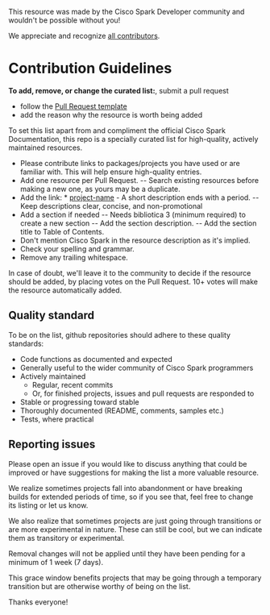 This resource was made by the Cisco Spark Developer community and wouldn't be possible without you! 

We appreciate and recognize [all contributors](https://github.com/CiscoDevNet/awesome-ciscospark/graphs/contributors).


# Contribution Guidelines

**To add, remove, or change the curated list:**, submit a pull request
- follow the [Pull Request template](https://github.com/CiscoDevNet/awesome-ciscospark/blob/master/PR_TEMPLATE.md) 
- add the reason why the resource is worth being added 

To set this list apart from and compliment the official Cisco Spark Documentation, this repo is a specially curated list for high-quality, actively maintained resources.
- Please contribute links to packages/projects you have used or are familiar with. This will help ensure high-quality entries.
- Add one resource per Pull Request.
-- Search existing resources before making a new one, as yours may be a duplicate.
- Add the link: * [project-name](http://example.com/) - A short description ends with a period.
-- Keep descriptions clear, concise, and non-promotional
- Add a section if needed 
-- Needs bibliotica 3 (minimum required) to create a new section
-- Add the section description.
-- Add the section title to Table of Contents.
- Don't mention Cisco Spark in the resource description as it's implied.
- Check your spelling and grammar.
- Remove any trailing whitespace.

In case of doubt, we'll leave it to the community to decide if the resource should be added, by placing votes on the Pull Request. 
10+ votes will make the resource automatically added.  


## Quality standard

To be on the list, github repositories should adhere to these quality standards:

- Code functions as documented and expected
- Generally useful to the wider community of Cisco Spark programmers
- Actively maintained 
  - Regular, recent commits
  - Or, for finished projects, issues and pull requests are responded to
- Stable or progressing toward stable
- Thoroughly documented (README, comments, samples etc.)
- Tests, where practical


## Reporting issues

Please open an issue if you would like to discuss anything that could be improved or have suggestions for making the list a more valuable resource. 

We realize sometimes projects fall into abandonment or have breaking builds for extended periods of time, so if you see that, feel free to change its listing or let us know. 

We also realize that sometimes projects are just going through transitions or are more experimental in nature. These can still be cool, but we can indicate them as transitory or experimental.

Removal changes will not be applied until they have been pending for a minimum of 1 week (7 days). 

This grace window benefits projects that may be going through a temporary transition but are otherwise worthy of being on the list.


Thanks everyone!